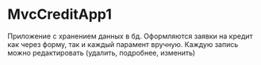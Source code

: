 # MvcCreditApp1

Приложение с хранением данных в бд. Оформляются заявки на кредит как через форму, так и каждый парамент вручную. Каждую запись можно редактировать (удалить, подробнее, изменить)
